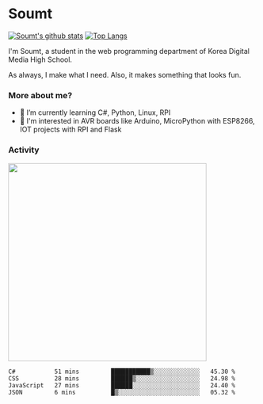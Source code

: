# Soumt
[![Soumt's github stats](https://github-readme-stats.vercel.app/api?username=soumt-r)](https://github.com/anuraghazra/github-readme-stats)
[![Top Langs](https://github-readme-stats.vercel.app/api/top-langs/?username=soumt-r&layout=compact)](https://github.com/anuraghazra/github-readme-stats)

I'm Soumt, a student in the web programming department of Korea Digital Media High School.

As always, I make what I need. Also, it makes something that looks fun.

### More about me?
- 🌱 I’m currently learning C#, Python, Linux, RPI
- :pushpin: I'm interested in AVR boards like Arduino, MicroPython with ESP8266, IOT projects with RPI and Flask


### Activity
<img height="400" img src="https://wakatime.com/share/@soumt_r/0e4d0df5-374b-4c75-8ddb-57d54d739f69.svg"></img>

<!--START_SECTION:waka-->

```text
C#           51 mins         ███████████▒░░░░░░░░░░░░░   45.30 %
CSS          28 mins         ██████▒░░░░░░░░░░░░░░░░░░   24.98 %
JavaScript   27 mins         ██████░░░░░░░░░░░░░░░░░░░   24.40 %
JSON         6 mins          █▒░░░░░░░░░░░░░░░░░░░░░░░   05.32 %
```

<!--END_SECTION:waka-->

